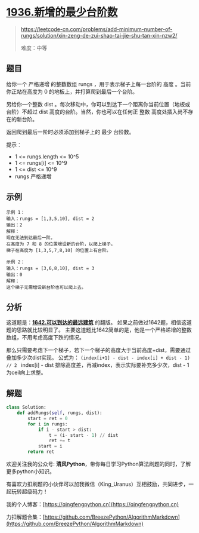 # [1936.新增的最少台阶数](https://leetcode-cn.com/problems/add-minimum-number-of-rungs/solution/xin-zeng-de-zui-shao-tai-jie-shu-tan-xin-nzw2/)
> https://leetcode-cn.com/problems/add-minimum-number-of-rungs/solution/xin-zeng-de-zui-shao-tai-jie-shu-tan-xin-nzw2/
> 
> 难度：中等

## 题目

给你一个 严格递增 的整数数组 rungs ，用于表示梯子上每一台阶的 高度 。当前你正站在高度为 0 的地板上，并打算爬到最后一个台阶。

另给你一个整数 dist 。每次移动中，你可以到达下一个距离你当前位置（地板或台阶）不超过 dist 高度的台阶。当然，你也可以在任何正 整数 高度处插入尚不存在的新台阶。

返回爬到最后一阶时必须添加到梯子上的 最少 台阶数。

提示：

- 1 <= rungs.length <= 10^5
- 1 <= rungs[i] <= 10^9
- 1 <= dist <= 10^9
- rungs 严格递增

## 示例

```
示例 1：
输入：rungs = [1,3,5,10], dist = 2
输出：2
解释：
现在无法到达最后一阶。
在高度为 7 和 8 的位置增设新的台阶，以爬上梯子。 
梯子在高度为 [1,3,5,7,8,10] 的位置上有台阶。

示例 2：
输入：rungs = [3,6,8,10], dist = 3
输出：0
解释：
这个梯子无需增设新台阶也可以爬上去。
```

## 分析

这道题是：**[1642.可以到达的最远建筑](https://leetcode-cn.com/problems/furthest-building-you-can-reach/solution/1642ke-yi-dao-da-de-zui-yuan-jian-zhu-sh-l6fm/)** 的翻版。
如果之前做过1642题，相信这道题的思路就比较明显了。
主要这道题比1642简单的是，他是一个严格递增的整数数组，不用考虑高度下跌的情况。

那么只需要考虑下一个梯子，若下一个梯子的高度大于当前高度+dist，需要通过叠加多少次dist实现。
公式为： 
`(index[i+1] - dist - index[i] + dist - 1) // 2 `
index[i] - dist 排除高度差，再减index，表示实际要补充多少次，dist - 1 为ceil向上求整。

## 解题

```python
class Solution:
    def addRungs(self, rungs, dist):
        start = ret = 0
        for i in rungs:
            if i - start > dist:
                t = (i- start - 1) // dist
                ret += t
            start = i
        return ret
```

欢迎关注我的公众号: **清风Python**，带你每日学习Python算法刷题的同时，了解更多python小知识。

有喜欢力扣刷题的小伙伴可以加我微信（King_Uranus）互相鼓励，共同进步，一起玩转超级码力！

我的个人博客：[https://qingfengpython.cn](https://qingfengpython.cn)

力扣解题合集：[https://github.com/BreezePython/AlgorithmMarkdown](https://github.com/BreezePython/AlgorithmMarkdown)